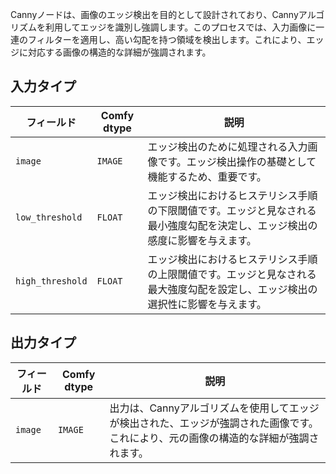 Cannyノードは、画像のエッジ検出を目的として設計されており、Cannyアルゴリズムを利用してエッジを識別し強調します。このプロセスでは、入力画像に一連のフィルターを適用し、高い勾配を持つ領域を検出します。これにより、エッジに対応する画像の構造的な詳細が強調されます。

## 入力タイプ

| フィールド         | Comfy dtype | 説明                                                                                                      |
| ---------------- | ----------- | --------------------------------------------------------------------------------------------------------- |
| `image`          | `IMAGE`     | エッジ検出のために処理される入力画像です。エッジ検出操作の基礎として機能するため、重要です。                              |
| `low_threshold`  | `FLOAT`     | エッジ検出におけるヒステリシス手順の下限閾値です。エッジと見なされる最小強度勾配を決定し、エッジ検出の感度に影響を与えます。   |
| `high_threshold` | `FLOAT`     | エッジ検出におけるヒステリシス手順の上限閾値です。エッジと見なされる最大強度勾配を設定し、エッジ検出の選択性に影響を与えます。 |

## 出力タイプ

| フィールド | Comfy dtype | 説明                                                                                                              |
| ---------- | ----------- | --------------------------------------------------------------------------------------------------------------- |
| `image`    | `IMAGE`     | 出力は、Cannyアルゴリズムを使用してエッジが検出された、エッジが強調された画像です。これにより、元の画像の構造的な詳細が強調されます。 |
